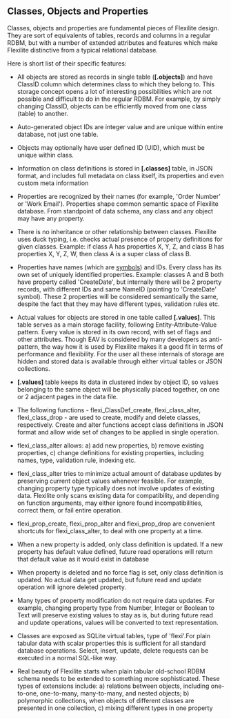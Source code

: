 ## Classes, Objects and Properties

Classes, objects and properties are fundamental pieces of Flexilite design. They are sort of equivalents of tables, records and columns
in a regular RDBM, but with a number of extended attributes and features which make Flexilite distinctive from a typical
relational database.

Here is short list of their specific features:
* All objects are stored as records in single table (**[.objects]**) and have ClassID column which determines class to which they belong to.
This storage concept opens a lot of interesting possibilities which are not possible and difficult to do in the regular RDBM.
For example, by simply changing ClassID, objects can be efficiently moved from one class (table) to another.

* Auto-generated object IDs are integer value and are unique within entire database, not just one table.

* Objects may optionally have user defined ID (UID), which must be unique within class.

* Information on class definitions is stored in **[.classes]** table, in JSON format, and includes full metadata on class itself, its properties
and even custom meta information

* Properties are recognized by their names (for example, 'Order Number' or 'Work Email'). Properties shape common semantic space of Flexilite database. From standpoint of data schema,
 any class and any object may have any property.

* There is no inheritance or other relationship between classes. Flexilite uses duck typing, i.e. checks actual presence of property definitions
 for given classes. Example: if class A has properties X, Y, Z, and class B has properties X, Y, Z, W, then class A is a super class of class B.

* Properties have names (which are [symbols](./DataTypes.md)) and IDs. Every class has its own set of uniquely identified properties.
Example: classes A and B both have property called 'CreateDate', but internally there will be 2 property records, with different IDs and
 same NameID (pointing to 'CreateDate' symbol). These 2 properties will be considered semantically the same, despite the fact that they may have
 different types, validation rules etc.

* Actual values for objects are stored in one table called **[.values]**. This table serves as a main storage facility, following
Entity-Attribute-Value pattern. Every value is stored in its own record, with set of flags and other attributes. Though EAV is considered by
many developers as anti-pattern, the way how it is used by Flexilite makes it a good fit in terms of performance and flexibility.
For the user all these internals of storage are hidden and stored data is available through either virtual tables or JSON collections.

* **[.values]** table keeps its data in clustered index by object ID, so values belonging to the same object will be physically placed together,
on one or 2 adjacent pages in the data file.

* The following functions - flexi_ClassDef_create, flexi_class_alter, flexi_class_drop - are used to create, modify and delete classes, respectively.
Create and alter functions accept class definitions in JSON format and allow wide set of changes to be applied in single operation.

* flexi_class_alter allows: a) add new properties, b) remove existing properties, c) change definitions for existing properties, including
names, type, validation rule, indexing etc.

* flexi_class_alter tries to minimize actual amount of database updates by preserving current object values whenever
feasible. For example, changing property type typically does not involve updates of existing data. Flexilite only scans existing data for
 compatibility, and depending on function arguments, may either ignore found incompatibilities, correct them, or fail entire operation.

* flexi_prop_create, flexi_prop_alter and flexi_prop_drop are convenient shortcuts for flexi_class_alter, to deal with one property at a time.

* When a new property is added, only class definition is updated. If a new property has default value defined, future read operations will
 return that default value as it would exist in database

* When property is deleted and no force flag is set, only class definition is updated. No actual data get updated, but future read and update
operation will ignore deleted property.

* Many types of property modification do not require data updates. For example, changing property type from Number, Integer or Boolean to Text
will preserve existing values to stay as is, but during future read and update operations, values will be converted to text representation.

* Classes are exposed as SQLite virtual tables, type of 'flexi'.For plain tabular data with scalar properties this is sufficient for all standard
database operations. Select, insert, update, delete requests can be executed in a normal SQL-like way.

* Real beauty of Flexilite starts when plain tabular old-school RDBM schema needs to be extended to something more sophisticated.
These types of extensions include: a) relations between objects, including one-to-one, one-to-many, many-to-many, and nested objects;
b) polymorphic collections, when objects of different classes are presented in one collection, c) mixing different types in one property

